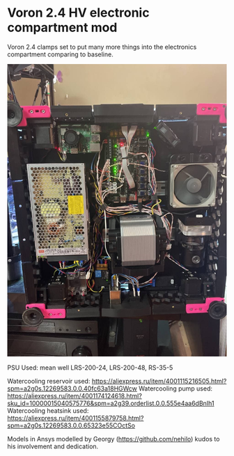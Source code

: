 # Voron 2.4 HV electronic compartment mod
 Voron 2.4 clamps set to put many more things into the electronics compartment comparing to baseline.

![Compartment with brackets here used](https://github.com/Vassssko/Voron-2.4-HV-electronic-compartment-mod/blob/main/2_Pictures/Finished_compartment.jpg)

PSU Used: mean well LRS-200-24, LRS-200-48, RS-35-5

Watercooling reservoir used: https://aliexpress.ru/item/4001115216505.html?spm=a2g0s.12269583.0.0.40fc63a18HGWcw
Watercooling pump used: https://aliexpress.ru/item/4001174124618.html?sku_id=10000015040575776&spm=a2g39.orderlist.0.0.555e4aa6dBnIh1
Watercooling heatsink used: https://aliexpress.ru/item/4001155879758.html?spm=a2g0s.12269583.0.0.65323e55COctSo

Models in Ansys modelled by Georgy (https://github.com/nehilo) kudos to his involvement and dedication.
